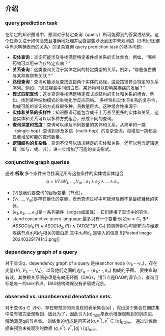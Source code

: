 ## 介绍
### query prediction task
在给定的知识图谱中，预测对于特定查询（query）所可能得到的答案或结果。这个任务关注于如何高效且准确地处理并回答那些涉及到图中未观测边（即知识图谱中尚未明确表示的关系）的复杂查询
query prediction task 的基本问题:
- **实体查询**：查询可能涉及寻找满足特定条件或关系的实体集合。例如，“哪些药物可以用来治疗特定疾病？”
- **关系查询**：这类查询关注于实体之间的特定类型的关系，例如，“哪些蛋白质与某种疾病有关联？”
- **路径查询**：查询可能涉及查找连接两个实体的路径，这些路径符合特定的关系序列。例如，“通过哪些中间蛋白质，某药物可以影响某疾病的发展？”
- **模式匹配查询**：这类查询寻找满足特定模式或结构的实体和关系的组合，例如，找到某种结构模式的生物化学反应网络。
多样性和实体间关系的复杂性，构成可能的查询的方式有很多种，且数量巨大。这种组合性来源于:
- **实体和关系的多样性**：知识图谱可能包含成千上万甚至更多的实体和关系，这些实体和关系可以以多种方式组合，形成不同的查询。
- **查询深度和宽度**：查询可以涉及不同数量的实体和关系，从简单的一跳（single-hop）查询到涉及多跳（multi-hop）的复杂查询，每增加一跳都会显著增加可能的查询数量。
- **逻辑结构的复杂性**：查询不仅可以请求特定的实体和关系，还可以包含逻辑运算（如与、或、非），进一步增加了可能的查询形式。

### conjunctive graph queries
通过 **析取** 多个条件来寻找满足所有这些条件的实体或实体组合
$$ q = V? . \exists V_1, \dots, V_m : e_1 \land e_2 \land \dots \land e_n $$
- $(V)$是我们要查询的目标变量（节点）。
- $(V_1, \dots, V_m)$是存在量化的变量，表示查询过程中可能涉及但不是最终目标的实体。
- $(e_1, e_2, \dots, e_n)$是一系列条件（edges或属性），它们连接了查询中的实体。
- stand conjunctive query language:最多只有一个变量
例如:$q=C_{?}.\exists P:ASSOC(d_{1},P)\wedge ASOC(d_{2},P))\wedge TATGET(P,C_{?})$
预测药物$C_{?}$可能靶向与给定疾病节点$d_1$和$d_{2}$相关的蛋白质
其中$d_1和d_2$ 是输入的信息
![[Pasted image 20240329174143.png]]

### dependency graph of a query
对于查询$q$，dependency graph of a query 是由anchor node $\{v_{1},\cdots v_{n}\}$，存在变量$\{V_{?},V_{1},\cdots ,V_{n}\}$，以及他们之间的边$\mathcal{E}_{q}=\{e_{1},\cdots ,e_{n}\}$ 构成的子图。
要使查询有效，其依赖关系图必须是有向无环图（DAG），锚节点是DAG的源节点，查询目标是唯一的sink节点。DAG结构确保没有矛盾或冗余。

### observed vs. unonbserved denotation sets:
对于查询$q\in \mathcal{Q(G)}$，存在带预测的未发现的表示集合$[q]$ ，假设这个集合在训练集中没有被完全观察到，因此为了，因此引入$[q]_{{train}}$来表示根据观察到的训练边，精确满足q的节点集。
训练集的组成是问答对$(q,v^{*}),v^{*}\in [q] _{train}$,。
通过训练数据来预测未被观测的数据 $(q,v^{ *}),v^{* },[q] \setminus [q]_{{train}}$